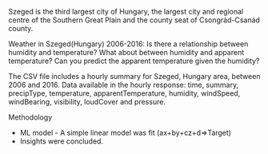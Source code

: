 Szeged is the third largest city of Hungary, the largest city and regional centre of the Southern Great Plain and the county seat of Csongrád-Csanád county.

Weather in Szeged(Hungary) 2006-2016: 
Is there a relationship between humidity and temperature? What about between humidity and apparent temperature? 
Can you predict the apparent temperature given the humidity?

The CSV file includes a hourly summary for Szeged, Hungary area, between 2006 and 2016.
Data available in the hourly response:
time, 
summary,
precipType,
temperature,
apparentTemperature,
humidity,
windSpeed,
windBearing,
visibility,
loudCover and 
pressure. 

Methodology
- ML model - A simple linear model was fit (ax+by+cz+d=>Target)
- Insights were concluded.



